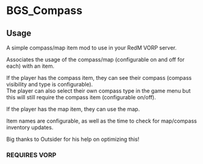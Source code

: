 # BGS_Compass
## Usage
A simple compass/map item mod to use in your RedM VORP server.

Associates the usage of the compass/map (configurable on and off for each) with an item.

If the player has the compass item, they can see their compass (compass visibility and type is configurable).<br>
The player can also select their own compass type in the game menu but this will still require the compass item (configurable on/off).

If the player has the map item, they can use the map.

Item names are configurable, as well as the time to check for map/compass inventory updates.

Big thanks to Outsider for his help on optimizing this!

### REQUIRES VORP
